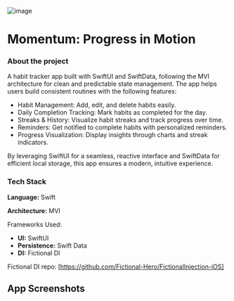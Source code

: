 
![image](https://github.com/user-attachments/assets/fe722c35-b78f-479a-9d8f-ad9814b1bfa9)



# Momentum: Progress in Motion
### About the project
A habit tracker app built with SwiftUI and SwiftData, following the MVI architecture for clean and predictable state management.
The app helps users build consistent routines with the following features: 
- Habit Management: Add, edit, and delete habits easily.
- Daily Completion Tracking: Mark habits as completed for the day.
- Streaks & History: Visualize habit streaks and track progress over time.
- Reminders: Get notified to complete habits with personalized reminders.
- Progress Visualization: Display insights through charts and streak indicators. 


By leveraging SwiftUI for a seamless, reactive interface and SwiftData for efficient local storage, this app ensures a modern, intuitive experience.

### Tech Stack 
**Language:** Swift

**Architecture:** MVI

Frameworks Used:
- **UI:** SwiftUI
- **Persistence:** Swift Data
- **DI:** Fictional DI 

Fictional DI repo:
[https://github.com/Fictional-Hero/FictionalInjection-iOS]

## App Screenshots

